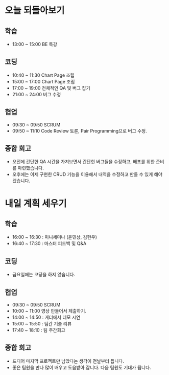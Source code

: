 # 오늘 되돌아보기
## 학습
* 13:00 ~ 15:00 BE 특강

## 코딩
* 10:40 ~ 11:30 Chart Page 조립
* 15:00 ~ 17:00 Chart Page 조립
* 17:00 ~ 19:00 전체적인 QA 및 버그 잡기
* 21:00 ~ 24:00 버그 수정

## 협업
* 09:30 ~ 09:50 SCRUM
* 09:50 ~ 11:10 Code Review 토론, Pair Programming으로 버그 수정.

## 종합 회고
* 오전에 간단한 QA 시간을 가져보면서 간단힌 버그들을 수정하고, 배포를 위한 준비를 마련했습니다.
* 오후에는 이제 구현한 CRUD 기능을 이용해서 내역을 수정하고 만들 수 있게 해야겠습니다.

# 내일 계획 세우기
## 학습
* 16:00 ~ 16:30 : 미니세미나 (윤민상, 김현우)
* 16:40 ~ 17:30 : 마스터 피드백 및 Q&A 

## 코딩
* 금요일에는 코딩을 하지 않습니다.

## 협업
* 09:30 ~ 09:50 SCRUM
* 10:00 ~ 11:00 영상 만들어서 제출하기.
* 14:00 ~ 14:50 : 게더에서 데모 시연
* 15:00 ~ 15:50 : 팀간 기술 리뷰
* 17:40 ~ 18:10 : 팀 주간회고

## 종합 회고
* 드디어 마지막 프로젝트만 남았다는 생각이 전날부터 듭니다.
* 좋은 팀원을 만나 많이 배우고 도움받아 갑니다. 다음 팀원도 기대가 됩니다.